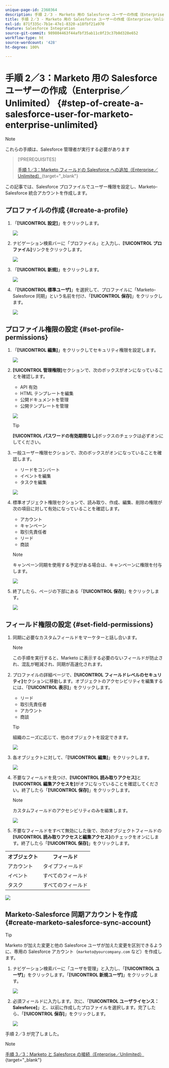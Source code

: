 ```yaml
---
unique-page-id: 2360364
description: 手順 2／3 - Marketo 用の Salesforce ユーザーの作成（Enterprise／Unlimited）- Marketo ドキュメント - 製品ドキュメント
title: 手順 2／3 - Marketo 用の Salesforce ユーザーの作成（Enterprise／Unlimited）
exl-id: 871f335c-7b1e-47e1-8320-a18fbf21a970
feature: Salesforce Integration
source-git-commit: 989804463f44afbf35ab11c0f23c37b0d328e652
workflow-type: ht
source-wordcount: '428'
ht-degree: 100%

---
```


# 手順 2／3：Marketo 用の Salesforce ユーザーの作成（Enterprise／Unlimited） {#step-of-create-a-salesforce-user-for-marketo-enterprise-unlimited}

>[!NOTE]
>
>これらの手順は、Salesforce 管理者が実行する必要があります

>[!PREREQUISITES]
>
>[手順 1／3：Marketo フィールドの Salesforce への追加（Enterprise／Unlimited）](/help/marketo/product-docs/crm-sync/salesforce-sync/setup/enterprise-unlimited-edition/step-1-of-3-add-marketo-fields-to-salesforce-enterprise-unlimited.md){target="_blank"}

この記事では、Salesforce プロファイルでユーザー権限を設定し、Marketo-Salesforce 統合アカウントを作成します。

## プロファイルの作成 {#create-a-profile}

1. 「**[!UICONTROL 設定]**」をクリックします。

   ![](assets/image2015-6-11-16-3a15-3a27.png)

1. ナビゲーション検索バーに「プロファイル」と入力し、**[!UICONTROL プロファイル]**&#x200B;リンクをクリックします。

   ![](assets/sfdc-profiles-hands.png)

1. 「**[!UICONTROL 新規]**」をクリックします。

   ![](assets/image2014-12-9-9-3a19-3a15.png)

1. 「**[!UICONTROL 標準ユーザ]**」を選択して、プロファイルに「Marketo-Salesforce 同期」という名前を付け、「**[!UICONTROL 保存]**」をクリックします。

   ![](assets/image2014-12-9-9-3a19-3a22.png)

## プロファイル権限の設定 {#set-profile-permissions}

1. 「**[!UICONTROL 編集]**」をクリックしてセキュリティ権限を設定します。

   ![](assets/image2014-12-9-9-3a19-3a30.png)

1. **[!UICONTROL 管理権限]**&#x200B;セクションで、次のボックスがオンになっていることを確認します。

   * API 有効
   * HTML テンプレートを編集
   * 公開ドキュメントを管理
   * 公開テンプレートを管理

   ![](assets/image2014-12-9-9-3a19-3a38.png)

   >[!TIP]
   >
   >**[!UICONTROL パスワードの有効期限なし]**&#x200B;ボックスのチェックは必ずオンにしてください。

1. 一般ユーザー権限セクションで、次のボックスがオンになっていることを確認します。

   * リードをコンバート
   * イベントを編集
   * タスクを編集

   ![](assets/image2014-12-9-9-3a19-3a47.png)

1. 標準オブジェクト権限セクションで、読み取り、作成、編集、削除の権限が次の項目に対して有効になっていることを確認します。

   * アカウント
   * キャンペーン
   * 取引先責任者
   * リード
   * 商談

   >[!NOTE]
   >
   >キャンペーン同期を使用する予定がある場合は、キャンペーンに権限を付与します。

   ![](assets/image2014-12-9-9-3a19-3a57.png)

1. 終了したら、ページの下部にある「**[!UICONTROL 保存]**」をクリックします。

   ![](assets/image2014-12-9-9-3a20-3a5.png)

## フィールド権限の設定 {#set-field-permissions}

1. 同期に必要なカスタムフィールドをマーケターと話し合います。

   >[!NOTE]
   >
   >この手順を実行すると、Marketo に表示する必要のないフィールドが防止され、混乱が軽減され、同期が高速化されます。

1. プロファイルの詳細ページで、**[!UICONTROL フィールドレベルのセキュリティ]**&#x200B;セクションに移動します。オブジェクトのアクセシビリティを編集するには、「**[!UICONTROL 表示]**」をクリックします。

   * リード
   * 取引先責任者
   * アカウント
   * 商談

   >[!TIP]
   >
   >組織のニーズに応じて、他のオブジェクトを設定できます。

   ![](assets/image2014-12-9-9-3a20-3a14.png)

1. 各オブジェクトに対して、「**[!UICONTROL 編集]**」をクリックします。

   ![](assets/sfdc-sync-field-edit1.png)

1. 不要なフィールドを見つけ、**[!UICONTROL 読み取りアクセス]**&#x200B;と&#x200B;**[!UICONTROL 編集アクセスを]**&#x200B;がオフになっていることを確認してください。終了したら「**[!UICONTROL 保存]**」をクリックします。

   >[!NOTE]
   >
   >カスタムフィールドのアクセシビリティのみを編集します。

   ![](assets/sfdc-sync-field-edit2.png)

1. 不要なフィールドをすべて無効にした後で、次のオブジェクトフィールドの&#x200B;**[!UICONTROL 読み取りアクセスと編集アクセス]**&#x200B;のチェックをオンにします。終了したら「**[!UICONTROL 保存]**」をクリックします。

<table> 
 <tbody> 
  <tr> 
   <th>オブジェクト</th> 
   <th>フィールド</th> 
  </tr> 
  <tr> 
   <td>アカウント</td> 
   <td>タイプフィールド</td> 
  </tr> 
  <tr> 
   <td>イベント</td> 
   <td>すべてのフィールド</td> 
  </tr> 
  <tr> 
   <td>タスク</td> 
   <td>すべてのフィールド</td> 
  </tr> 
 </tbody> 
</table>

![](assets/sfdc-check-the-boxes.png)

## Marketo-Salesforce 同期アカウントを作成 {#create-marketo-salesforce-sync-account}

>[!TIP]
>
>Marketo が加えた変更と他の Salesforce ユーザが加えた変更を区別できるように、専用の Salesforce アカウント（`marketo@yourcompany.com` など）を作成します。

1. ナビゲーション検索バーに「ユーザを管理」と入力し、「**[!UICONTROL ユーザ]**」をクリックします。「**[!UICONTROL 新規ユーザ]**」をクリックします。

   ![](assets/sfdc-new-users.png)

1. 必須フィールドに入力します。次に、「**[!UICONTROL ユーザライセンス：Salesforce]**」と、以前に作成したプロファイルを選択します。完了したら、「**[!UICONTROL 保存]**」をクリックします。

   ![](assets/image2014-12-9-9-3a20-3a56.png)

手順 2／3 が完了しました。

>[!NOTE]
>
>[手順 3／3：Marketo と Salesforce の接続（Enterprise／Unlimited）](/help/marketo/product-docs/crm-sync/salesforce-sync/setup/enterprise-unlimited-edition/step-3-of-3-connect-marketo-and-salesforce-enterprise-unlimited.md){target="_blank"}
